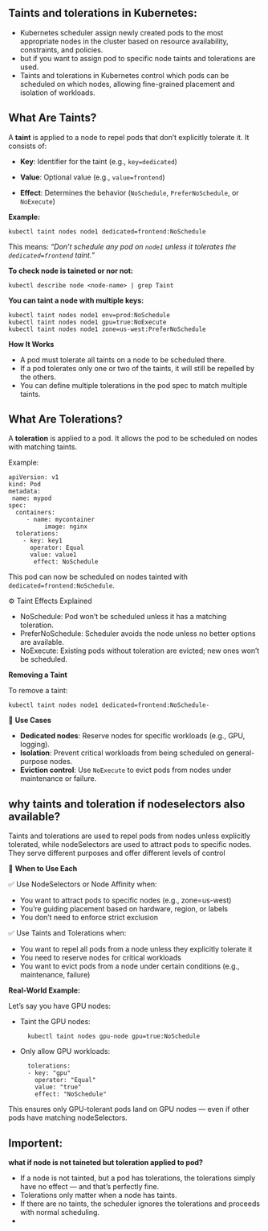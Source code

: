 Taints and tolerations in Kubernetes:
----------------------------------------
* Kubernetes scheduler  assign newly created pods to the most appropriate nodes in the cluster based on resource availability, constraints, and policies.
* but if you want to assign pod to specific node taints and tolerations are used.
* Taints and tolerations in Kubernetes control which pods can be scheduled on which nodes,  allowing fine-grained placement and isolation of workloads.


What Are Taints?
----------------

A **taint** is applied to a node to repel pods that don’t explicitly tolerate it. It consists of:

- **Key**:     Identifier for the taint (e.g., `key=dedicated`)
  
- **Value**:   Optional value (e.g., `value=frontend`)
  
- **Effect**:   Determines the behavior (`NoSchedule`, `PreferNoSchedule`, or `NoExecute`)

**Example:**

	kubectl taint nodes node1 dedicated=frontend:NoSchedule

This means: *“Don’t schedule any pod on `node1` unless it tolerates the `dedicated=frontend` taint.”*

**To check node is taineted or nor not:**

	kubectl describe node <node-name> | grep Taint

**You can taint a node with multiple keys:**

	kubectl taint nodes node1 env=prod:NoSchedule
	kubectl taint nodes node1 gpu=true:NoExecute
	kubectl taint nodes node1 zone=us-west:PreferNoSchedule
	
**How It Works**

- A pod must tolerate all taints on a node to be scheduled there.
- If a pod tolerates only one or two of the taints, it will still be repelled by the others.
- You can define multiple tolerations in the pod spec to match multiple taints.
  
What Are Tolerations?
---------------------

A **toleration** is applied to a pod. It allows the pod to be scheduled on nodes with matching taints.

Example:

    apiVersion: v1
	kind: Pod
	metadata:
 	 name: mypod
	spec:
 	  containers:
 		 - name: mycontainer
  			  image: nginx
	  tolerations:
		- key: key1
 		  operator: Equal
  		  value: value1
 		   effect: NoSchedule


This pod can now be scheduled on nodes tainted with `dedicated=frontend:NoSchedule`.

⚙️ Taint Effects Explained

* NoSchedule:      Pod won’t be scheduled unless it has a matching toleration.              
* PreferNoSchedule: Scheduler avoids the node unless no better options are available.     
* NoExecute: Existing pods without toleration are evicted; new ones won’t be scheduled.


**Removing a Taint**

To remove a taint:

	kubectl taint nodes node1 dedicated=frontend:NoSchedule-
 
🧠 **Use Cases**

- **Dedicated nodes**: Reserve nodes for specific workloads (e.g., GPU, logging).
- **Isolation**: Prevent critical workloads from being scheduled on general-purpose nodes.
- **Eviction control**: Use `NoExecute` to evict pods from nodes under maintenance or failure.

why taints and toleration if nodeselectors also available?
----------------------------------------------------------

Taints and tolerations are used to repel pods from nodes unless explicitly tolerated, while nodeSelectors are used to attract pods to specific nodes. They serve different purposes and offer different levels of control

🧠 **When to Use Each**

✅ Use NodeSelectors or Node Affinity when:

- You want to attract pods to specific nodes (e.g., zone=us-west)
- You’re guiding placement based on hardware, region, or labels
- You don’t need to enforce strict exclusion
  
✅ Use Taints and Tolerations when:

- You want to repel all pods from a node unless they explicitly tolerate it
- You need to reserve nodes for critical workloads
- You want to evict pods from a node under certain conditions (e.g., maintenance, failure)

**Real-World Example:**

Let’s say you have GPU nodes:

- Taint the GPU nodes:
  
 		kubectl taint nodes gpu-node gpu=true:NoSchedule
  
- Only allow GPU workloads:

		tolerations:
		- key: "gpu"
 	      operator: "Equal"
          value: "true"
          effect: "NoSchedule"

This ensures only GPU-tolerant pods land on GPU nodes — even if other pods have matching nodeSelectors.

Importent:
---------

**what if node is not taineted but toleration applied to pod?**

* If a node is not tainted, but a pod has tolerations, the tolerations simply have no effect — and that’s perfectly fine.
* Tolerations only matter when a node has taints.
* If there are no taints, the scheduler ignores the tolerations and proceeds with normal scheduling.
* 



